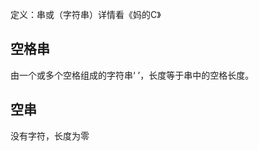 


定义：串或（字符串）详情看《妈的C》
## 空格串
由一个或多个空格组成的字符串‘     ’，长度等于串中的空格长度。
## 空串
没有字符，长度为零
<!--stackedit_data:
eyJoaXN0b3J5IjpbLTczMzk4Mjg2LDM1NTkzNjIxNF19
-->